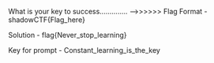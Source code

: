 What is your key to success.............. -->>>>>>
Flag Format - shadowCTF{Flag_here}

Solution - flag{Never_stop_learning}

Key for prompt - Constant_learning_is_the_key

